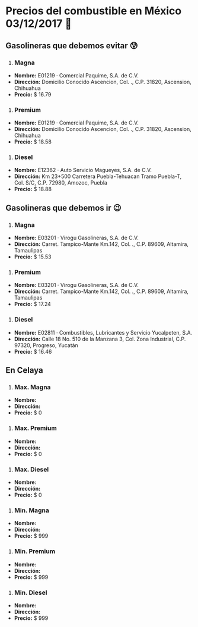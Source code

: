 # Precios del combustible en México 03/12/2017 :car:

## Gasolineras que debemos evitar :cold_sweat:
1. ### Magna
  * **Nombre:** E01219 · Comercial Paquime, S.A. de C.V.
  * **Dirección:** Domicilio Conocido Ascencion, Col. ., C.P. 31820, Ascension, Chihuahua
  * **Precio:** $ 16.79

1. ### Premium
  * **Nombre:** E01219 · Comercial Paquime, S.A. de C.V.
  * **Dirección:** Domicilio Conocido Ascencion, Col. ., C.P. 31820, Ascension, Chihuahua
  * **Precio:** $ 18.58

1. ### Diesel
  * **Nombre:** E12362 · Auto Servicio Magueyes, S.A. de C.V.
  * **Dirección:** Km 23+500 Carretera Puebla-Tehuacan Tramo Puebla-T, Col. S/C, C.P. 72980, Amozoc, Puebla
  * **Precio:** $ 18.88


## Gasolineras que debemos ir :wink:
1. ### Magna
  * **Nombre:** E03201 · Virogu Gasolineras, S.A. de C.V.
  * **Dirección:** Carret. Tampico-Mante Km.142, Col. ., C.P. 89609, Altamira, Tamaulipas
  * **Precio:** $ 15.53

1. ### Premium
  * **Nombre:** E03201 · Virogu Gasolineras, S.A. de C.V.
  * **Dirección:** Carret. Tampico-Mante Km.142, Col. ., C.P. 89609, Altamira, Tamaulipas
  * **Precio:** $ 17.24

1. ### Diesel
  * **Nombre:** E02811 · Combustibles, Lubricantes y Servicio Yucalpeten, S.A.
  * **Dirección:** Calle 18 No. 510 de la Manzana 3, Col. Zona Industrial, C.P. 97320, Progreso, Yucatán
  * **Precio:** $ 16.46


## En Celaya
1. ### Max. Magna
  * **Nombre:** 
  * **Dirección:** 
  * **Precio:** $ 0

1. ### Max. Premium
  * **Nombre:** 
  * **Dirección:** 
  * **Precio:** $ 0

1. ### Max. Diesel
  * **Nombre:** 
  * **Dirección:** 
  * **Precio:** $ 0
1. ### Min. Magna
  * **Nombre:** 
  * **Dirección:** 
  * **Precio:** $ 999

1. ### Min. Premium
  * **Nombre:** 
  * **Dirección:** 
  * **Precio:** $ 999

1. ### Min. Diesel
  * **Nombre:** 
  * **Dirección:** 
  * **Precio:** $ 999